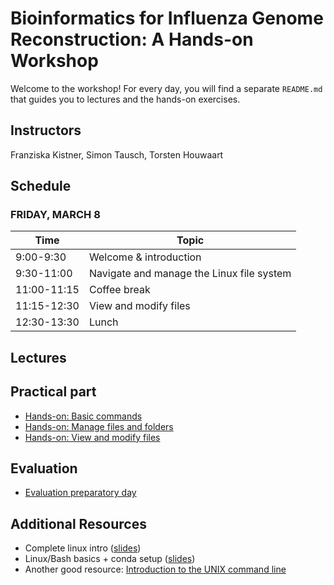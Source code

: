 # Bioinformatics for Influenza Genome Reconstruction: A Hands-on Workshop 
Welcome to the workshop! For every day, you will find a separate `README.md` that guides you to lectures and the hands-on exercises.

## Instructors
Franziska Kistner, Simon Tausch, Torsten Houwaart

## Schedule
### <a name="0"></a> FRIDAY, MARCH 8
| Time        | Topic |
| --          | --               |
| 9:00-9:30   | Welcome & introduction |
| 9:30-11:00  | Navigate and manage the Linux file system |
| 11:00-11:15 | Coffee break |
| 11:15-12:30 | View and modify files |
| 12:30-13:30 | Lunch |

## Lectures

## Practical part 
* [Hands-on: Basic commands](0.1_hands-on__basic_commands.md)
* [Hands-on: Manage files and folders](0.2_hands-on__navigate_manage_files_and_folders.md)
* [Hands-on: View and modify files](0.3_hands-on__view_and_modify_files.md)

## Evaluation
* [Evaluation preparatory day](https://forms.gle/a3eXfCodkR8e6FMPA)

## Additional Resources 
* Complete linux intro ([slides](https://docs.google.com/presentation/d/1wjtThgODtdrX_HO-tALuwGmWwAFwuc5qyjJJjeod-zU/edit?usp=sharing))
* Linux/Bash basics + conda setup ([slides](https://docs.google.com/presentation/d/14xELo7lDbd-FYuy144ZDK1tV_ZBdBYun_COelrKYWps/edit?usp=sharing))
* Another good resource: [Introduction to the UNIX command line](https://ngs-docs.github.io/2021-august-remote-computing/introduction-to-the-unix-command-line.html)

